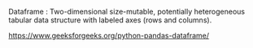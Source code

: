 Dataframe :
Two-dimensional size-mutable, potentially heterogeneous tabular data structure with labeled axes (rows and columns).

https://www.geeksforgeeks.org/python-pandas-dataframe/
